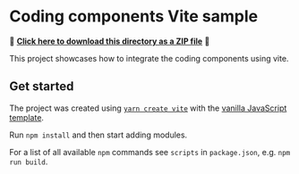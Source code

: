 # Coding components Vite sample

📁 **[Click here to download this directory as a ZIP file](https://esri.github.io/jsapi-resources/zips/map-component-sample-vite.zip)** 📁

This project showcases how to integrate the coding components using vite.

## Get started

The project was created using [`yarn create vite`](https://vitejs.dev/guide/#scaffolding-your-first-vite-project) with the [vanilla JavaScript template](https://github.com/vitejs/vite/tree/main/packages/create-vite/template-vanilla).

Run `npm install` and then start adding modules.

For a list of all available `npm` commands see `scripts` in `package.json`, e.g. `npm run build`.